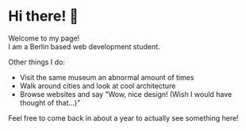# Hi there! :wave:

Welcome to my page!
<br>
I am a Berlin based web development student.

Other things I do:
- Visit the same museum an abnormal amount of times
- Walk around cities and look at cool architecture
- Browse websites and say "Wow, nice design! (Wish I would have thought of that...)"

Feel free to come back in about a year to actually see something here!
